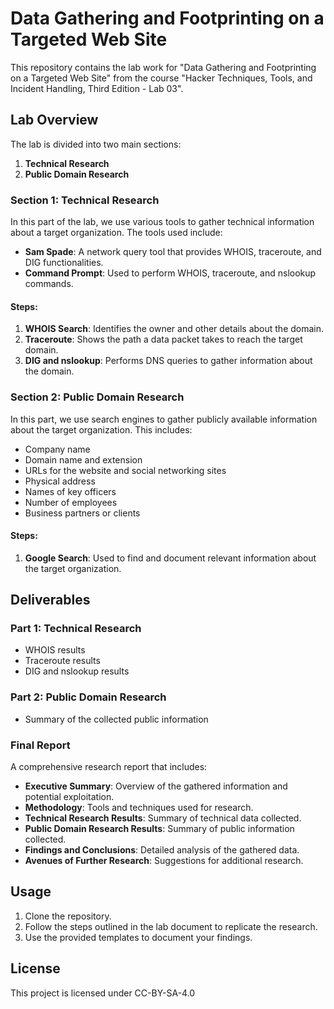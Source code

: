 # Data Gathering and Footprinting on a Targeted Web Site

This repository contains the lab work for "Data Gathering and Footprinting on a Targeted Web Site" from the course "Hacker Techniques, Tools, and Incident Handling, Third Edition - Lab 03".

## Lab Overview

The lab is divided into two main sections:
1. **Technical Research**
2. **Public Domain Research**

### Section 1: Technical Research

In this part of the lab, we use various tools to gather technical information about a target organization. The tools used include:

- **Sam Spade**: A network query tool that provides WHOIS, traceroute, and DIG functionalities.
- **Command Prompt**: Used to perform WHOIS, traceroute, and nslookup commands.

#### Steps:

1. **WHOIS Search**: Identifies the owner and other details about the domain.
2. **Traceroute**: Shows the path a data packet takes to reach the target domain.
3. **DIG and nslookup**: Performs DNS queries to gather information about the domain.

### Section 2: Public Domain Research

In this part, we use search engines to gather publicly available information about the target organization. This includes:

- Company name
- Domain name and extension
- URLs for the website and social networking sites
- Physical address
- Names of key officers
- Number of employees
- Business partners or clients

#### Steps:

1. **Google Search**: Used to find and document relevant information about the target organization.

## Deliverables

### Part 1: Technical Research

- WHOIS results
- Traceroute results
- DIG and nslookup results

### Part 2: Public Domain Research

- Summary of the collected public information

### Final Report

A comprehensive research report that includes:

- **Executive Summary**: Overview of the gathered information and potential exploitation.
- **Methodology**: Tools and techniques used for research.
- **Technical Research Results**: Summary of technical data collected.
- **Public Domain Research Results**: Summary of public information collected.
- **Findings and Conclusions**: Detailed analysis of the gathered data.
- **Avenues of Further Research**: Suggestions for additional research.

## Usage

1. Clone the repository.
2. Follow the steps outlined in the lab document to replicate the research.
3. Use the provided templates to document your findings.

## License

This project is licensed under CC-BY-SA-4.0
